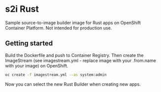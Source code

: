 
# s2i Rust

Sample source-to-image builder image for Rust apps on OpenShift Container Platform. Not intended for production use.

## Getting started  

Build the Dockerfile and push to Container Registry. Then create the ImageStream (see imagestream.yml - replace image with your .from.name with your image) on OpenShift. 

```sh
oc create -f imagestream.yml --as system:admin
```

Now you can select the new Rust Builder when creating new apps.